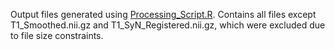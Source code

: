 Output files generated using [Processing_Script.R](https://github.com/AlexandraBatzdorf/Neuroimaging/blob/main/Processing_Script.R). Contains all files except T1_Smoothed.nii.gz and T1_SyN_Registered.nii.gz, which were excluded due to file size constraints.
